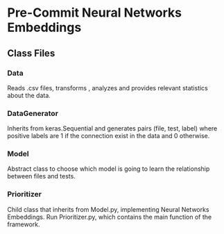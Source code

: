 # Pre-Commit Neural Networks Embeddings

## Class Files 

### Data 

Reads .csv files, transforms , analyzes and provides relevant statistics about the data. 

### DataGenerator

Inherits from keras.Sequential and generates pairs (file, test, label) where positive labels are 1 if the connection exist in the data and 0 otherwise.

### Model 

Abstract class to choose which model is going to learn the relationship between files and tests.

### Prioritizer

Child class that inherits from Model.py, implementing Neural Networks Embeddings. Run Prioritizer.py, which contains the main function of the framework.
